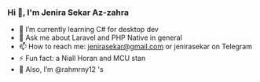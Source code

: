 ### Hi 👋, I'm Jenira Sekar Az-zahra

- 🌱 I’m currently learning C# for desktop dev
- 💬 Ask me about Laravel and PHP Native in general
- 📫 How to reach me: jenirasekar@gmail.com or jenirasekar on Telegram
- ⚡ Fun fact: a Niall Horan and MCU stan
- 💞️ Also, I’m @rahmrny12 's 

